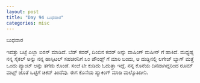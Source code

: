 ```yaml
---
layout: post
title: "Day 94 ಬುಧವಾರ"
categories: misc
---
```

ಬುಧವಾರ

ಇವತ್ತು ಬಟ್ಟೆ ಎಲ್ಲಾ ಐರನ್ ಮಾಡಿದೆ. ಬೆಡ್ ಕವರ್, ದಿಂಬಿನ ಕವರ್ ಅನ್ನು ವಾಷಿಂಗ್ ಮಷೀನ್ ಗೆ ಹಾಕಿದೆ. ಮಧ್ಯಹ್ನ ನನ್ನ ಸೈಕಲ್ ಅನ್ನು ನನ್ನ ಹಾಸ್ಪಿಟಲ್ ಸಹಚರನಿಗೆ ೩೦ ಪೌಂಡ್ಸ್ ಗೆ ಮಾರಿ ಬಂದು, ಆ ದುಡ್ಡಿನಲ್ಲಿ ಲಗೇಜ್ ಬ್ಯಾಗ್ ಮತ್ತೆ ಒಂದು ಪ್ಯಾಂಟ್ ಅನ್ನು ತಗೆದು ಕೊಂಡೆ.
ಸಂಜೆ ಟೀ ಕುಡಿದು ಓದುತ್ತಾ ಇದ್ದೆ. ನನ್ನ ಕೊನೆಯ ದಿನವಾಗಿದ್ದರಿಂದ ರೂಮ್ ಮಟ್ಸ್ ಜೊತೆ ಒಟ್ಟಿಗೆ ಚಿಕನ್ ತಿಂದೆವು.
ಈಗ ಕೊನೆಯ ಪ್ಯಾಕಿಂಗ್ ಮಾಡಿ ಮಲ್ಕೊತಿದೀನಿ.
